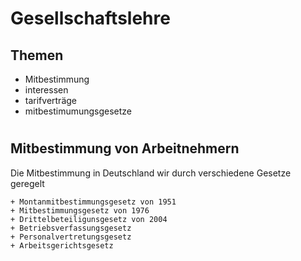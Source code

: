 # Gesellschaftslehre

## Themen
* Mitbestimmung
* interessen
* tarifverträge
* mitbestimumungsgesetze

#
## Mitbestimmung von Arbeitnehmern

Die Mitbestimmung in Deutschland wir durch verschiedene Gesetze geregelt 
````
+ Montanmitbestimmungsgesetz von 1951
+ Mitbestimmungsgesetz von 1976
+ Drittelbeteiligunsgesetz von 2004
+ Betriebsverfassungsgesetz
+ Personalvertretungsgesetz
+ Arbeitsgerichtsgesetz
````

